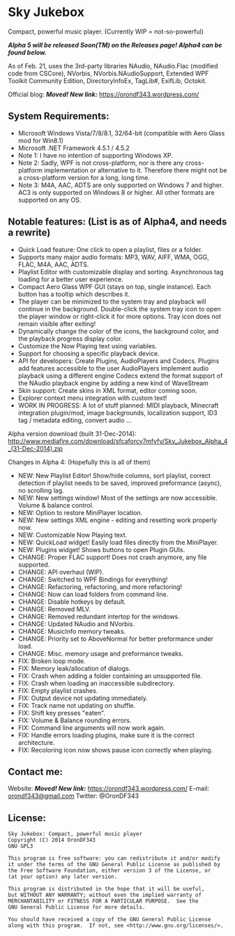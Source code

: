 Sky Jukebox
===========

Compact, powerful music player. (Currently WIP = not-so-powerful)

***Alpha 5 will be released Soon(TM) on the Releases page! Alpha4 can be found below.***

As of Feb. 21, uses the 3rd-party libraries NAudio, NAudio.Flac (modified code from CSCore), NVorbis, NVorbis.NAudioSupport, Extended WPF Toolkit Community Edition, DirectoryInfoEx, TagLib#, ExifLib, Octokit.

Official blog: ***Moved! New link:*** https://orondf343.wordpress.com/

System Requirements:
--------------------
  * Microsoft Windows Vista/7/8/8.1, 32/64-bit (compatible with Aero Glass mod for Win8.1)
  * Microsoft .NET Framework 4.5.1 / 4.5.2
  * Note 1: I have no intention of supporting Windows XP.
  * Note 2: Sadly, WPF is not cross-platform, nor is there any cross-platform implementation or alternative to it. Therefore there might not be a cross-platform version for a long, long time.
  * Note 3: M4A, AAC, ADTS are only supported on Windows 7 and higher. AC3 is only supported on Windows 8 or higher. All other formats are supported on any OS.

Notable features: (List is as of Alpha4, and needs a rewrite)
-----------------
  * Quick Load feature: One click to open a playlist, files or a folder.
  * Supports many major audio formats: MP3, WAV, AIFF, WMA, OGG, FLAC, M4A, AAC, ADTS.
  * Playlist Editor with customizable display and sorting. Asynchronous tag loading for a better user experience.
  * Compact Aero Glass WPF GUI (stays on top, single instance). Each button has a tooltip which describes it.
  * The player can be minimized to the system tray and playback will continue in the background.
    Double-click the system tray icon to open the player window or right-click it for more options.
    Tray icon does not remain visible after exiting!
  * Dynamically change the color of the icons, the background color, and the playback progress display color.
  * Customize the Now Playing text using variables.
  * Support for choosing a specific playback device.
  * API for developers: Create Plugins, AudioPlayers and Codecs.
    Plugins add features accessible to the user
	AudioPlayers implement audio playback using a different engine
	Codecs extend the format support of the NAudio playback engine by adding a new kind of WaveStream
  * Skin support: Create skins in XML format, editor coming soon.
  * Explorer context menu integration with custom text!
  * WORK IN PROGRESS: A lot of stuff planned: MIDI playback, Minecraft integration plugin/mod, image backgrounds, localization support, ID3 tag / metadata editing, convert audio ...

Alpha version download (built 31-Dec-2014): http://www.mediafire.com/download/sfcaforcy7mfvfv/Sky_Jukebox_Alpha_4_(31-Dec-2014).zip

Changes in Alpha 4: (Hopefully this is all of them)
  * NEW: New Playlist Editor! Show/hide columns, sort playlist, correct detection if playlist needs to be saved, improved preformance (async), no scrolling lag.
  * NEW: New settings window! Most of the settings are now accessible. Volume & balance control.
  * NEW: Option to restore MiniPlayer location.
  * NEW: New settings XML engine - editing and resetting work properly now.
  * NEW: Customizable Now Playing text.
  * NEW: QuickLoad widget! Easily load files directly from the MiniPlayer.
  * NEW: Plugins widget! Shows buttons to open Plugin GUIs.
  * CHANGE: Proper FLAC support! Does not crash anymore, any file supported.
  * CHANGE: API overhaul (WIP).
  * CHANGE: Switched to WPF Bindings for everything!
  * CHANGE: Refactoring, refactoring, and more refactoring!
  * CHANGE: Now can load folders from command line.
  * CHANGE: Disable hotkeys by default.
  * CHANGE: Removed MLV.
  * CHANGE: Removed redundant intertop for the windows.
  * CHANGE: Updated NAudio and NVorbis.
  * CHANGE: MusicInfo memory tweaks.
  * CHANGE: Priority set to AboveNormal for better preformance under load.
  * CHANGE: Misc. memory usage and preformance tweaks.
  * FIX: Broken loop mode.
  * FIX: Memory leak/allocation of dialogs.
  * FIX: Crash when adding a folder containing an unsupported file.
  * FIX: Crash when loading an inaccessible subdirectory.
  * FIX: Empty playlist crashes.
  * FIX: Output device not updating immediately.
  * FIX: Track name not updating on shuffle.
  * FIX: Shift key presses "eaten".
  * FIX: Volume & Balance rounding errors.
  * FIX: Command line arguments will now work again.
  * FIX: Handle errors loading plugins, make sure it is the correct architecture.
  * FIX: Recoloring icon now shows pause icon correctly when playing.

Contact me:
-----------

Website: ***Moved! New link:*** https://orondf343.wordpress.com/
E-mail: orondf343@gmail.com
Twitter: @OronDF343

License:
--------

	Sky Jukebox: Compact, powerful music player
	Copyright (C) 2014 OronDF343
	GNU GPL3
	
	This program is free software: you can redistribute it and/or modify
	it under the terms of the GNU General Public License as published by
	the Free Software Foundation, either version 3 of the License, or
	(at your option) any later version.
	
	This program is distributed in the hope that it will be useful,
	but WITHOUT ANY WARRANTY; without even the implied warranty of
	MERCHANTABILITY or FITNESS FOR A PARTICULAR PURPOSE.  See the
	GNU General Public License for more details.
	
	You should have received a copy of the GNU General Public License
	along with this program.  If not, see <http://www.gnu.org/licenses/>.
